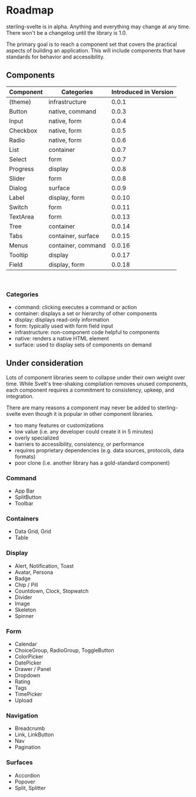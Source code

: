 # Roadmap

sterling-svelte is in alpha.
Anything and everything may change at any time.
There won't be a changelog until the library is 1.0.

The primary goal is to reach a component set that covers the practical aspects of building an application.
This will include components that have standards for behavior and accessibility.

## Components

| Component | Categories         | Introduced in Version |
| --------- | ------------------ | --------------------- |
| (theme)   | infrastructure     | 0.0.1                 |
| Button    | native, command    | 0.0.3                 |
| Input     | native, form       | 0.0.4                 |
| Checkbox  | native, form       | 0.0.5                 |
| Radio     | native, form       | 0.0.6                 |
| List      | container          | 0.0.7                 |
| Select    | form               | 0.0.7                 |
| Progress  | display            | 0.0.8                 |
| Slider    | form               | 0.0.8                 |
| Dialog    | surface            | 0.0.9                 |
| Label     | display, form      | 0.0.10                |
| Switch    | form               | 0.0.11                |
| TextArea  | form               | 0.0.13                |
| Tree      | container          | 0.0.14                |
| Tabs      | container, surface | 0.0.15                |
| Menus     | container, command | 0.0.16                |
| Tooltip   | display            | 0.0.17                |
| Field     | display, form      | 0.0.18                |

<br/>

### Categories

- command: clicking executes a command or action
- container: displays a set or hierarchy of other components
- display: displays read-only information
- form: typically used with form field input
- infrastructure: non-component code helpful to components
- native: renders a native HTML element
- surface: used to display sets of components on demand

## Under consideration

Lots of component libraries seem to collapse under their own weight over time.
While Svelt's tree-shaking compilation removes unused components, each component requires a commitment to consistency, upkeep, and integration.

There are many reasons a component may never be added to sterling-svelte even though it is popular in other component libraries.

- too many features or customizations
- low value (i.e. any developer could create it in 5 minutes)
- overly specialized
- barriers to accessibility, consistency, or performance
- requires proprietary dependencies (e.g. data sources, protocols, data formats)
- poor clone (i.e. another library has a gold-standard component)

### Command

- App Bar
- SplitButton
- Toolbar

### Containers

- Data Grid, Grid
- Table

### Display

- Alert, Notification, Toast
- Avatar, Persona
- Badge
- Chip / Pill
- Countdown, Clock, Stopwatch
- Divider
- Image
- Skeleton
- Spinner

### Form

- Calendar
- ChoiceGroup, RadioGroup, ToggleButton
- ColorPicker
- DatePicker
- Drawer / Panel
- Dropdown
- Rating
- Tags
- TimePicker
- Upload

### Navigation

- Breadcrumb
- Link, LinkButton
- Nav
- Pagination

### Surfaces

- Accordion
- Popover
- Split, Splitter
